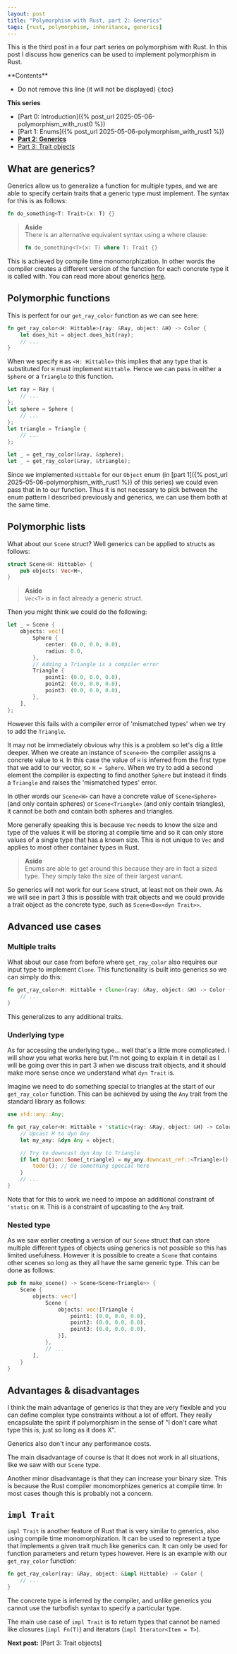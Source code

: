 ```yaml
---
layout: post
title: "Polymorphism with Rust, part 2: Generics"
tags: [rust, polymorphism, inheritance, generics]
---
```


This is the third post in a four part series on polymorphism with Rust. In this
post I discuss how generics can be used to implement polymorphism in Rust.

<div class="table-of-contents" markdown=1>
**Contents**

* Do not remove this line (it will not be displayed)
{:toc}

**This series**

<!-- TODO: Add post URLs -->
- [Part 0: Introduction]({% post_url 2025-05-06-polymorphism_with_rust0 %})
- [Part 1: Enums]({% post_url 2025-05-06-polymorphism_with_rust1 %})
- [**Part 2: Generics**](/)
- [Part 3: Trait objects](/)
</div>

## What are generics?

Generics allow us to generalize a function for multiple types, and we are able
to specify certain traits that a generic type must implement. The syntax for
this is as follows:

```rust
fn do_something<T: Trait>(x: T) {}
```

> **Aside**<br />
> There is an alternative equivalent syntax using a where clause:
>
> ```rust
> fn do_something<T>(x: T) where T: Trait {}
> ```

This is achieved by compile time monomorphization. In other words the compiler
creates a different version of the function for each concrete type it is called
with. You can read more about generics
[here](https://doc.rust-lang.org/book/ch10-00-generics.html).

## Polymorphic functions

This is perfect for our `get_ray_color` function as we can see here:

```rust
fn get_ray_color<H: Hittable>(ray: &Ray, object: &H) -> Color {
    let does_hit = object.does_hit(ray);
    // ...
}
```

When we specify `H` as `<H: Hittable>` this implies that any type that is
substituted for `H` must implement `Hittable`. Hence we can pass in either a
`Sphere` or a `Triangle` to this function.

```rust
let ray = Ray {
    // ...
};
let sphere = Sphere {
    // ...
};
let triangle = Triangle {
    // ...
};

let _ = get_ray_color(&ray, &sphere);
let _ = get_ray_color(&ray, &triangle);
```

Since we implemented `Hittable` for our `Object` enum (in [part 1]({% post_url
2025-05-06-polymorphism_with_rust1 %}) of this series) we could even pass that
in to our function. Thus it is not necessary to pick between the enum pattern I
described previously and generics, we can use them both at the same time.

## Polymorphic lists

What about our `Scene` struct? Well generics can be applied to structs as
follows:

```rust
struct Scene<H: Hittable> {
    pub objects: Vec<H>,
}
```

> **Aside**<br />
> `Vec<T>` is in fact already a generic struct.

Then you might think we could do the following:

```rust
let _ = Scene {
    objects: vec![
        Sphere {
            center: (0.0, 0.0, 0.0),
            radius: 0.0,
        },
        // Adding a Triangle is a compiler error
        Triangle {
            point1: (0.0, 0.0, 0.0),
            point2: (0.0, 0.0, 0.0),
            point3: (0.0, 0.0, 0.0),
        },
    ],
};
```

However this fails with a compiler error of 'mismatched types' when we try to
add the `Triangle`.

It may not be immediately obvious why this is a problem so let's dig a little
deeper. When we create an instance of `Scene<H>` the compiler assigns a concrete
value to `H`. In this case the value of `H` is inferred from the first type that
we add to our vector, so `H = Sphere`. When we try to add a second element the
compiler is expecting to find another `Sphere` but instead it finds a `Triangle`
and raises the 'mismatched types' error.

In other words our `Scene<H>` can have a concrete value of `Scene<Sphere>` (and
only contain spheres) or `Scene<Triangle>` (and only contain triangles), it
cannot be both and contain both spheres and triangles.

More generally speaking this is because `Vec` needs to know the size and type of
the values it will be storing at compile time and so it can only store values of
a single type that has a known size. This is not unique to `Vec` and applies to
most other container types in Rust.

> **Aside**<br />
> Enums are able to get around this because they are in fact a sized type. They
> simply take the size of their largest variant.

<!-- TODO: Link to part 3 -->
So generics will not work for our `Scene` struct, at least not on their own. As
we will see in part 3 this is possible with trait objects and we could provide a
trait object as the concrete type, such as `Scene<Box<dyn Trait>>`.

## Advanced use cases

### Multiple traits

What about our case from before where `get_ray_color` also requires our input
type to implement `Clone`. This functionality is built into generics so we can
simply do this:

```rust
fn get_ray_color<H: Hittable + Clone>(ray: &Ray, object: &H) -> Color {
    // ...
}
```

This generalizes to any additional traits.

### Underlying type

<!-- TODO: Add link to part 3 -->
As for accessing the underlying type... well that's a little more complicated. I
will show you what works here but I'm not going to explain it in detail as I
will be going over this in part 3 when we discuss trait objects, and it should
make more sense once we understand what `dyn Trait` is.

Imagine we need to do something special to triangles at the start of our
`get_ray_color` function. This can be achieved by using the `Any` trait from the
standard library as follows:

```rust
use std::any::Any;

fn get_ray_color<H: Hittable + 'static>(ray: &Ray, object: &H) -> Color {
    // Upcast H to dyn Any
    let my_any: &dyn Any = object;

    // Try to downcast dyn Any to Triangle
    if let Option::Some(_triangle) = my_any.downcast_ref::<Triangle>() {
        todo!(); // Do something special here
    }
    // ...
}
```

Note that for this to work we need to impose an additional constraint of
`'static` on `H`. This is a constraint of upcasting to the `Any` trait.

### Nested type

As we saw earlier creating a version of our `Scene` struct that can store
multiple different types of objects using generics is not possible so this has
limited usefulness. However it is possible to create a `Scene` that contains
other scenes so long as they all have the same generic type. This can be done as
follows:

```rust
pub fn make_scene() -> Scene<Scene<Triangle>> {
    Scene {
        objects: vec![
            Scene {
                objects: vec![Triangle {
                    point1: (0.0, 0.0, 0.0),
                    point2: (0.0, 0.0, 0.0),
                    point3: (0.0, 0.0, 0.0),
                }],
            },
            // ...
        ],
    }
}
```

## Advantages & disadvantages

I think the main advantage of generics is that they are very flexible and you
can define complex type constraints without a lot of effort. They really
encapsulate the spirit if polymorphism in the sense of "I don't care what type
this is, just so long as it does X".

Generics also don't incur any performance costs.

The main disadvantage of course is that it does not work in all situations, like
we saw with our `Scene` type.

Another minor disadvantage is that they can increase your binary size. This is
because the Rust compiler monomorphizes generics at compile time. In most cases
though this is probably not a concern.

## `impl Trait`

`impl Trait` is another feature of Rust that is very similar to generics, also
using compile time monomorphization. It can be used to represent a type that
implements a given trait much like generics can. It can only be used for
function parameters and return types however. Here is an example with our
`get_ray_color` function:

```rust
fn get_ray_color(ray: &Ray, object: &impl Hittable) -> Color {
    // ...
}
```

The concrete type is inferred by the compiler, and unlike generics you cannot
use the turbofish syntax to specify a particular type.

The main use case of `impl Trait` is to return types that cannot be named like
closures (`impl Fn(T)`) and iterators (`impl Iterator<Item = T>`).

<!-- TODO: Add link -->
**Next post:** [Part 3: Trait objects]
